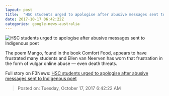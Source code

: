 ```yaml
---
layout: post
title:  "HSC students urged to apologise after abusive messages sent to Indigenous poet"
date: 2017-10-17 06:42:22Z
categories: google-news-australia
---
```


![HSC students urged to apologise after abusive messages sent to Indigenous poet](http://www.abc.net.au/news/image/9059156-1x1-700x700.jpg)

The poem Mango, found in the book Comfort Food, appears to have frustrated many students and Ellen van Neerven has worn that frustration in the form of vulgar online abuse — even death threats.


Full story on F3News: [HSC students urged to apologise after abusive messages sent to Indigenous poet](http://www.f3nws.com/n/CUgcn)

> Posted on: Tuesday, October 17, 2017 6:42:22 AM

